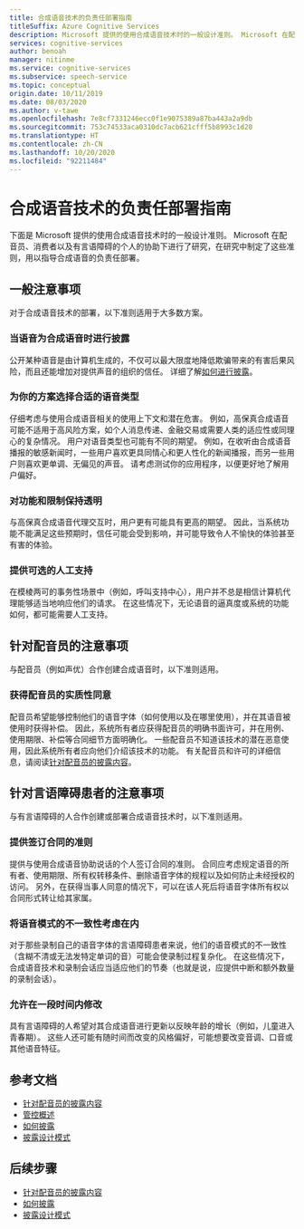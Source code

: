 ```yaml
---
title: 合成语音技术的负责任部署指南
titleSuffix: Azure Cognitive Services
description: Microsoft 提供的使用合成语音技术时的一般设计准则。 Microsoft 在配音员、消费者以及有言语障碍的个人的协助下进行了研究，在研究中制定了这些准则，用以指导合成语音的负责任部署。
services: cognitive-services
author: benoah
manager: nitinme
ms.service: cognitive-services
ms.subservice: speech-service
ms.topic: conceptual
origin.date: 10/11/2019
ms.date: 08/03/2020
ms.author: v-tawe
ms.openlocfilehash: 7e8cf7331246ecc0f1e9075389a87ba443a2a9db
ms.sourcegitcommit: 753c74533aca0310dc7acb621cfff5b8993c1d20
ms.translationtype: HT
ms.contentlocale: zh-CN
ms.lasthandoff: 10/20/2020
ms.locfileid: "92211484"
---
```

# <a name="guidelines-for-responsible-deployment-of-synthetic-voice-technology"></a>合成语音技术的负责任部署指南
下面是 Microsoft 提供的使用合成语音技术时的一般设计准则。 Microsoft 在配音员、消费者以及有言语障碍的个人的协助下进行了研究，在研究中制定了这些准则，用以指导合成语音的负责任部署。

## <a name="general-considerations"></a>一般注意事项
对于合成语音技术的部署，以下准则适用于大多数方案。

### <a name="disclose-when-the-voice-is-synthetic"></a>当语音为合成语音时进行披露
公开某种语音是由计算机生成的，不仅可以最大限度地降低欺骗带来的有害后果风险，而且还能增加对提供声音的组织的信任。 详细了解[如何进行披露](concepts-disclosure-guidelines.md)。

### <a name="select-appropriate-voice-types-for-your-scenario"></a>为你的方案选择合适的语音类型
仔细考虑与使用合成语音相关的使用上下文和潜在危害。 例如，高保真合成语音可能不适用于高风险方案，如个人消息传递、金融交易或需要人类的适应性或同理心的复杂情况。 用户对语音类型也可能有不同的期望。 例如，在收听由合成语音播报的敏感新闻时，一些用户喜欢更具同情心和更人性化的新闻播报，而另一些用户则喜欢更单调、无偏见的声音。 请考虑测试你的应用程序，以便更好地了解用户偏好。

### <a name="be-transparent-about-capabilities-and-limitations"></a>对功能和限制保持透明
与高保真合成语音代理交互时，用户更有可能具有更高的期望。 因此，当系统功能不能满足这些预期时，信任可能会受到影响，并可能导致令人不愉快的体验甚至有害的体验。

### <a name="provide-optional-human-support"></a>提供可选的人工支持
在模棱两可的事务性场景中（例如，呼叫支持中心），用户并不总是相信计算机代理能够适当地响应他们的请求。 在这些情况下，无论语音的逼真度或系统的功能如何，都可能需要人工支持。

## <a name="considerations-for-voice-talent"></a>针对配音员的注意事项
与配音员（例如声优）合作创建合成语音时，以下准则适用。

### <a name="obtain-meaningful-consent-from-voice-talent"></a>获得配音员的实质性同意
配音员希望能够控制他们的语音字体（如何使用以及在哪里使用），并在其语音被使用时获得补偿。 因此，系统所有者应获得配音员的明确书面许可，并在用例、使用期限、补偿等合同细节方面明确化。 一些配音员不知道该技术的潜在恶意使用，因此系统所有者应向他们介绍该技术的功能。 有关配音员和许可的详细信息，请阅读[针对配音员的披露内容](https://aka.ms/disclosure-voice-talent)。


## <a name="considerations-for-those-with-speech-disorders"></a>针对言语障碍患者的注意事项
与有言语障碍的人合作创建或部署合成语音技术时，以下准则适用。

### <a name="provide-guidelines-to-establish-contracts"></a>提供签订合同的准则
提供与使用合成语音协助说话的个人签订合同的准则。 合同应考虑规定语音的所有者、使用期限、所有权转移条件、删除语音字体的规程以及如何防止未经授权的访问。 另外，在获得当事人同意的情况下，可以在该人死后将语音字体所有权以合同形式转让给其家属。

### <a name="account-for-inconsistencies-in-speech-patterns"></a>将语音模式的不一致性考虑在内
对于那些录制自己的语音字体的言语障碍患者来说，他们的语音模式的不一致性（含糊不清或无法发特定单词的音）可能会使录制过程复杂化。 在这些情况下，合成语音技术和录制会话应当适应他们的节奏（也就是说，应提供中断和额外数量的录制会话）。

### <a name="allow-modification-over-time"></a>允许在一段时间内修改
具有言语障碍的人希望对其合成语音进行更新以反映年龄的增长（例如，儿童进入青春期）。 这些人还可能有随时间而改变的风格偏好，可能想要改变音调、口音或其他语音特征。


## <a name="reference-docs"></a>参考文档

* [针对配音员的披露内容](https://aka.ms/disclosure-voice-talent)
* [管控概述](concepts-gating-overview.md)
* [如何披露](concepts-disclosure-guidelines.md)
* [披露设计模式](concepts-disclosure-patterns.md)

## <a name="next-steps"></a>后续步骤

* [针对配音员的披露内容](https://aka.ms/disclosure-voice-talent)
* [如何披露](concepts-disclosure-guidelines.md)
* [披露设计模式](concepts-disclosure-patterns.md)
